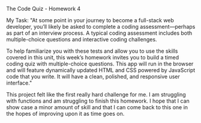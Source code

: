 
The Code Quiz - Homework 4


My Task:
"At some point in your journey to become a full-stack web developer, you’ll likely be asked to complete a coding assessment—perhaps as part of an interview process. A typical coding assessment includes both multiple-choice questions and interactive coding challenges.

To help familiarize you with these tests and allow you to use the skills covered in this unit, this week’s homework invites you to build a timed coding quiz with multiple-choice questions. This app will run in the browser and will feature dynamically updated HTML and CSS powered by JavaScript code that you write. It will have a clean, polished, and responsive user interface."


This project felt like the first really hard challenge for me. I am struggling with functions and am struggling to finish this homework. I hope that I can show case a minor amount of skill and that I can come back to this one in the hopes of improving upon it as time goes on. 


